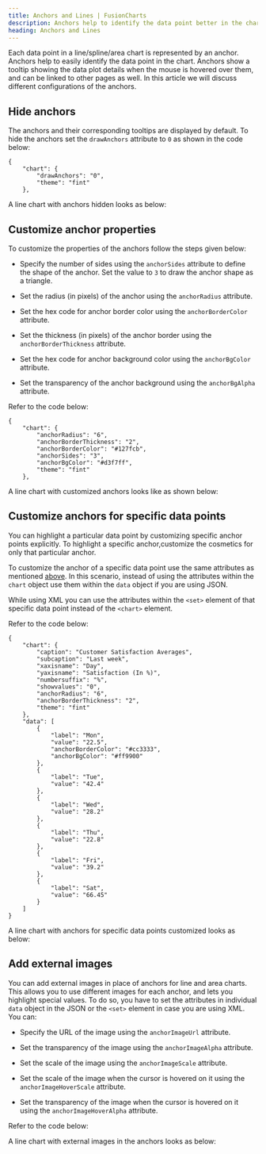 ```yaml
---
title: Anchors and Lines | FusionCharts
description: Anchors help to identify the data point better in the chart. They also show a tooltip showing the data plot details when the mouse is hovered over them
heading: Anchors and Lines
---
```


Each data point in a line/spline/area chart is represented by an anchor. Anchors help to easily identify the data point in the chart. Anchors show a tooltip showing the data plot details when the mouse is hovered over them, and can be linked to other pages as well. In this article we will discuss different configurations of the anchors.

## Hide anchors

The anchors and their corresponding tooltips are displayed by default. To hide the anchors set the `drawAnchors` attribute to `0` as shown in the code below:

```
{
    "chart": {
        "drawAnchors": "0",
        "theme": "fint"
    },

  ```

A line chart with anchors hidden looks as below:

<chart>

## Customize anchor properties

To customize the properties of the anchors follow the steps given below:

* Specify the number of sides using the `anchorSides` attribute to define the shape of the anchor. Set the value to `3` to draw the anchor shape as a triangle.

* Set the radius (in pixels) of the anchor using the `anchorRadius` attribute.

* Set the hex code for anchor border color using the `anchorBorderColor` attribute.

* Set the thickness (in pixels) of the anchor border using the `anchorBorderThickness` attribute.

* Set the hex code for anchor background color using the `anchorBgColor` attribute.

* Set the transparency of the anchor background using the `anchorBgAlpha` attribute.

Refer to the code below:

```
{
    "chart": {
        "anchorRadius": "6",
        "anchorBorderThickness": "2",
        "anchorBorderColor": "#127fcb",
        "anchorSides": "3",
        "anchorBgColor": "#d3f7ff",
        "theme": "fint"
    },
```

A line chart with customized anchors looks like as shown below:

<chart>

## Customize anchors for specific data points

You can highlight a particular data point by customizing specific anchor points explicitly. To highlight a specific anchor,customize the cosmetics for only that particular anchor. 

To customize the anchor of a specific data point use the same attributes as mentioned [above](#bookmark=id.jk8ar5vl5h0). In this scenario, instead of using the attributes within the `chart` object use them within the `data` object if you are using JSON.

While using XML you can use the attributes within the `<set>` element of that specific data point instead of the `<chart>` element. 

Refer to the code below:

```
{
    "chart": {
        "caption": "Customer Satisfaction Averages",
        "subcaption": "Last week",
        "xaxisname": "Day",
        "yaxisname": "Satisfaction (In %)",
        "numbersuffix": "%",
        "showvalues": "0",
        "anchorRadius": "6",
        "anchorBorderThickness": "2",
        "theme": "fint"
    },
    "data": [
        {
            "label": "Mon",
            "value": "22.5",
            "anchorBorderColor": "#cc3333",
            "anchorBgColor": "#ff9900"
        },
        {
            "label": "Tue",
            "value": "42.4"
        },
        {
            "label": "Wed",
            "value": "28.2"
        },
        {
            "label": "Thu",
            "value": "22.8"
        },
        {
            "label": "Fri",
            "value": "39.2"
        },
        {
            "label": "Sat",
            "value": "66.45"
        }
    ]
}

```

A line chart with anchors for specific data points customized looks as below:

<chart>

## Add external images

You can add external images in place of anchors for line and area charts. This allows you to use different images for each anchor, and lets you highlight special values. To do so, you have to set the attributes in individual `data` object in the JSON or the `<set>` element in case you are using XML. You can:

* Specify the URL of the image using the `anchorImageUrl` attribute.

* Set the transparency of the image using the `anchorImageAlpha` attribute.

* Set the scale of the image using the `anchorImageScale` attribute.

* Set the scale of the image when the cursor is hovered on it using the `anchorImageHoverScale` attribute. 

* Set the transparency of the image when the cursor is hovered on it using the `anchorImageHoverAlpha` attribute.

Refer to the code below:

**<JSON>**

A line chart with external images in the anchors looks as below:

<chart>